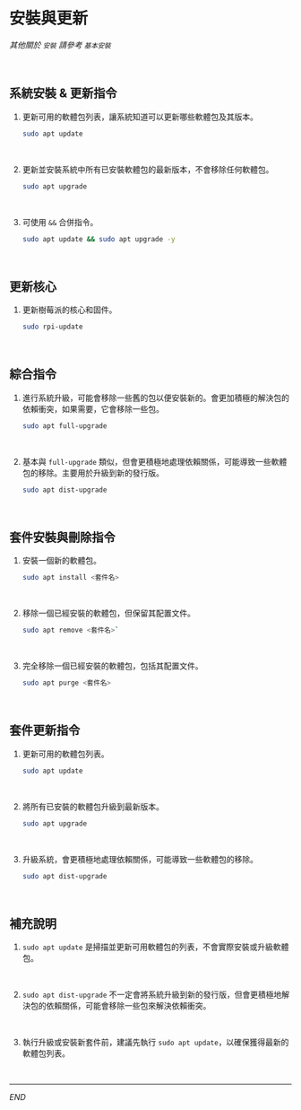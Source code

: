 # 安裝與更新

_其他關於 `安裝` 請參考 `基本安裝`_

<br>

## 系統安裝 & 更新指令

1. 更新可用的軟體包列表，讓系統知道可以更新哪些軟體包及其版本。

    ```bash
    sudo apt update
    ```

<br>

2. 更新並安裝系統中所有已安裝軟體包的最新版本，不會移除任何軟體包。

    ```bash
    sudo apt upgrade
    ```

<br>

3. 可使用 `&&` 合併指令。

    ```bash
    sudo apt update && sudo apt upgrade -y
    ```

<br>

## 更新核心

1. 更新樹莓派的核心和固件。

    ```bash
    sudo rpi-update
    ```

<br>

## 綜合指令

1. 進行系統升級，可能會移除一些舊的包以便安裝新的。會更加積極的解決包的依賴衝突，如果需要，它會移除一些包。

    ```bash
    sudo apt full-upgrade
    ```

<br>

2. 基本與 `full-upgrade` 類似，但會更積極地處理依賴關係，可能導致一些軟體包的移除。主要用於升級到新的發行版。

    ```bash
    sudo apt dist-upgrade
    ```

<br>

## 套件安裝與刪除指令

1. 安裝一個新的軟體包。

    ```bash
    sudo apt install <套件名>
    ```

<br>

2. 移除一個已經安裝的軟體包，但保留其配置文件。

    ```bash
    sudo apt remove <套件名>`
    ```

<br>

3. 完全移除一個已經安裝的軟體包，包括其配置文件。

    ```bash
    sudo apt purge <套件名>
    ```

<br>

## 套件更新指令

1. 更新可用的軟體包列表。

    ```bash
    sudo apt update
    ```

<br>

2. 將所有已安裝的軟體包升級到最新版本。

    ```bash
    sudo apt upgrade
    ```

<br>

3. 升級系統，會更積極地處理依賴關係，可能導致一些軟體包的移除。

    ```bash
    sudo apt dist-upgrade
    ```

<br>

## 補充說明

1. `sudo apt update` 是掃描並更新可用軟體包的列表，不會實際安裝或升級軟體包。

<br>

2.  `sudo apt dist-upgrade` 不一定會將系統升級到新的發行版，但會更積極地解決包的依賴關係，可能會移除一些包來解決依賴衝突。

<br>

3.  執行升級或安裝新套件前，建議先執行 `sudo apt update`，以確保獲得最新的軟體包列表。

<br>

___

_END_
